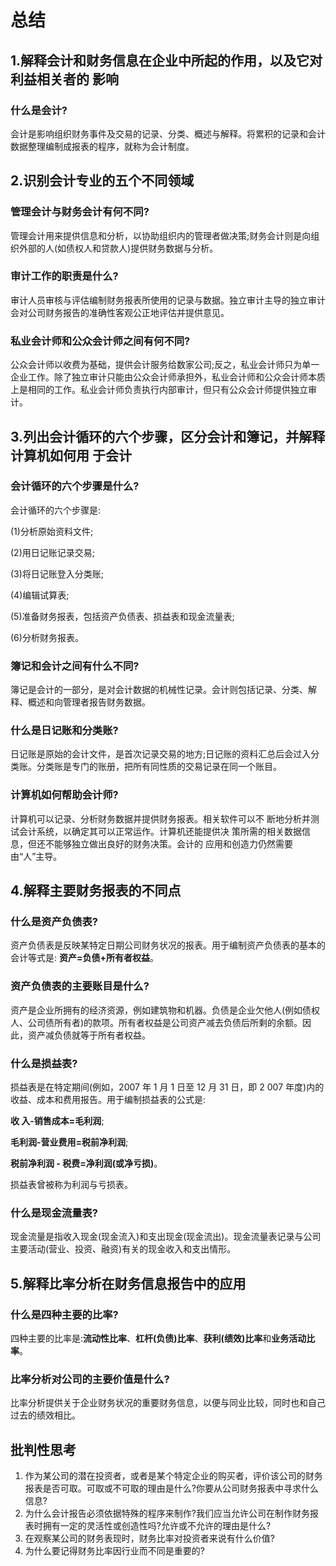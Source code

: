 # 总结

## 1.解释会计和财务信息在企业中所起的作用，以及它对利益相关者的 影响

### 什么是会计?

会计是影响组织财务事件及交易的记录、分类、概述与解释。将累积的记录和会计数据整理编制成报表的程序，就称为会计制度。

## 2.识别会计专业的五个不同领域

### 管理会计与财务会计有何不同?

管理会计用来提供信息和分析，以协助组织内的管理者做决策;财务会计则是向组织外部的人(如债权人和贷款人)提供财务数据与分析。

### 审计工作的职责是什么?

审计人员审核与评估编制财务报表所使用的记录与数据。独立审计主导的独立审计会对公司财务报告的准确性客观公正地评估并提供意见。

### 私业会计师和公众会计师之间有何不同?

公众会计师以收费为基础，提供会计服务给数家公司;反之，私业会计师只为单一企业工作。除了独立审计只能由公众会计师承担外，私业会计师和公众会计师本质上是相同的工作。私业会计师负责执行内部审计，但只有公众会计师提供独立审计。

## 3.列出会计循环的六个步骤，区分会计和簿记，并解释计算机如何用 于会计

### 会计循环的六个步骤是什么?

会计循环的六个步骤是:

(1)分析原始资料文件;

(2)用日记账记录交易;

(3)将日记账登入分类账;

(4)编辑试算表;

(5)准备财务报表，包括资产负债表、损益表和现金流量表;

(6)分析财务报表。

### 簿记和会计之间有什么不同?

簿记是会计的一部分，是对会计数据的机械性记录。会计则包括记录、分类、解释、概述和向管理者报告财务数据。

### 什么是日记账和分类账?

日记账是原始的会计文件，是首次记录交易的地方;日记账的资料汇总后会过入分类账。分类账是专门的账册，把所有同性质的交易记录在同一个账目。

### 计算机如何帮助会计师?

计算机可以记录、分析财务数据并提供财务报表。相关软件可以不 断地分析并测试会计系统，以确定其可以正常运作。计算机还能提供决 策所需的相关数据信息，但还不能够独立做出良好的财务决策。会计的 应用和创造力仍然需要由“人”主导。

## 4.解释主要财务报表的不同点

### 什么是资产负债表?

资产负债表是反映某特定日期公司财务状况的报表。用于编制资产负债表的基本的会计等式是: **资产=负债+所有者权益**。

### 资产负债表的主要账目是什么?

资产是企业所拥有的经济资源，例如建筑物和机器。负债是企业欠他人(例如债权人、公司债所有者)的款项。所有者权益是公司资产减去负债后所剩的余额。因此，资产减负债就等于所有者权益。

### 什么是损益表?

损益表是在特定期间(例如，2007 年 1 月 1 日至 12 月 31 日，即 2 007 年度)内的收益、成本和费用报告。用于编制损益表的公式是:

**收 入-销售成本=毛利润**;

**毛利润-营业费用=税前净利润**;

**税前净利润 - 税费=净利润(或净亏损)**。

损益表曾被称为利润与亏损表。

### 什么是现金流量表?

现金流量是指收入现金(现金流入)和支出现金(现金流出)。现金流量表记录与公司主要活动(营业、投资、融资)有关的现金收入和支出情形。

## 5.解释比率分析在财务信息报告中的应用

### 什么是四种主要的比率?

四种主要的比率是:**流动性比率**、**杠杆(负债)比率**、**获利(绩效)比率**和**业务活动比率**。

### 比率分析对公司的主要价值是什么?

比率分析提供关于企业财务状况的重要财务信息，以便与同业比较，同时也和自己过去的绩效相比。

## 批判性思考

1. 作为某公司的潜在投资者，或者是某个特定企业的购买者，评价该公司的财务报表是否可取。可取或不可取的理由是什么?你要从公司财务报表中寻求什么信息?
2. 为什么会计报告必须依据特殊的程序来制作?我们应当允许公司在制作财务报表时拥有一定的灵活性或创造性吗?允许或不允许的理由是什么?
3. 在观察某公司的财务表现时，财务比率对投资者来说有什么价值?
4. 为什么要记得财务比率因行业而不同是重要的?
